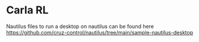 # Carla RL

Nautilus files to run a desktop on nautilus can be found here <https://github.com/cruz-control/nautilus/tree/main/sample-nautilus-desktop>
